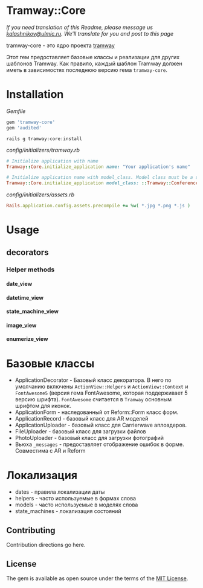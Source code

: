 # Tramway::Core

*If you need translation of this Readme, please message us kalashnikov@ulmic.ru. We'll translate for you and post to this page*

tramway-core - это ядро проекта [tramway](https://github.com/ulmic/tramway)

Этот гем предоставляет базовые классы и реализации для других шаблонов Tramway. Как правило, каждый шаблон Tramway должен иметь в зависимостях последнюю версию гема `tramway-core`.

# Installation

*Gemfile*
```ruby
gem 'tramway-core'
gem 'audited'
```

```shell
rails g tramway:core:install
```

*config/initializers/tramway.rb*
```ruby
# Initialize application with name
Tramway::Core.initialize_application name: "Your application's name"

# Initialize application name with model_class. Model class must be a singlethon
Tramway::Core.initialize_application model_class: ::Tramway::Conference::Unity # example was taken from tramway-conference gem
```

*config/initializers/assets.rb*
```ruby
Rails.application.config.assets.precompile += %w( *.jpg *.png *.js )
```
# Usage
## decorators
### Helper methods

#### date_view
#### datetime_view
#### state_machine_view
#### image_view
#### enumerize_view

# Базовые классы

* ApplicationDecorator - Базовый класс декоратора. В него по умолчанию включены `ActionView::Helpers` и `ActionView::Context` и `FontAwesome5` (версия гема FontAwesome, которая поддерживает 5 версию шрифта). `FontAwesome` считается в `Tramway` основным шрифтом для иконок.
* ApplicationForm - наследованный от Reform::Form класс форм.
* ApplicationRecord  - базовый класс для AR моделей
* ApplicationUploader - базовый класс для Carrierwave аплоадеров.
* FileUploader - базовый класс для загрузки файлов
* PhotoUploader - базовый класс для загрузки фотографий
* Вьюха `_messages` - предоставляет отображение ошибок в форме. Совместима с AR и Reform

# Локализация

* dates - правила локализации даты
* helpers - часто используемые в формах слова
* models - часто используемые в моделях слова
* state_machines - локализация состояний

## Contributing
Contribution directions go here.

## License
The gem is available as open source under the terms of the [MIT License](http://opensource.org/licenses/MIT).
